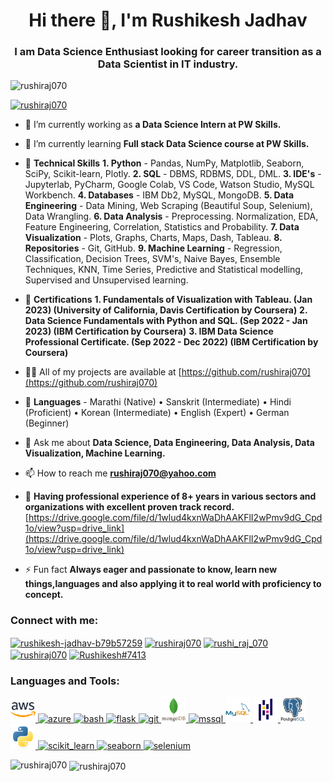 <h1 align="center">Hi there 👋, I'm Rushikesh Jadhav</h1>
<h3 align="center">I am Data Science Enthusiast looking for career transition as a Data Scientist in IT industry.</h3>

<p align="left"> <img src="https://komarev.com/ghpvc/?username=rushiraj070&label=Profile%20views&color=0e75b6&style=flat" alt="rushiraj070" /> </p>

<p align="left"> <a href="https://github.com/ryo-ma/github-profile-trophy"><img src="https://github-profile-trophy.vercel.app/?username=rushiraj070" alt="rushiraj070" /></a> </p>

- 🔭 I’m currently working as **a Data Science Intern at PW Skills.**

- 🌱 I’m currently learning **Full stack Data Science course at PW Skills.**

- 👯 **Technical Skills**
     **1. Python** - Pandas, NumPy, Matplotlib, Seaborn, SciPy, Scikit-learn, Plotly.
     **2. SQL** - DBMS, RDBMS, DDL, DML.
     **3. IDE's** - Jupyterlab, PyCharm, Google Colab, VS Code, Watson Studio, MySQL Workbench.
     **4. Databases** - IBM Db2, MySQL, MongoDB.
     **5.  Data Engineering** - Data Mining, Web Scraping (Beautiful Soup, Selenium), Data Wrangling.
     **6. Data Analysis** - Preprocessing. Normalization, EDA, Feature Engineering, Correlation, Statistics and Probability.
     **7. Data Visualization** - Plots, Graphs, Charts, Maps, Dash, Tableau.
     **8. Repositories** - Git, GitHub.
     **9. Machine Learning** - Regression, Classification, Decision Trees, SVM's, Naive Bayes, Ensemble Techniques, KNN, Time Series, Predictive and Statistical 
                               modelling, Supervised and Unsupervised learning.

- 🤝 **Certifications**
          **1. Fundamentals of Visualization with Tableau. (Jan 2023) (University of California, Davis Certification by Coursera)**
          **2. Data Science Fundamentals with Python and SQL. (Sep 2022 - Jan 2023) (IBM Certification by Coursera)**
          **3. IBM Data Science Professional Certificate. (Sep 2022 - Dec 2022) (IBM Certification by Coursera)**

- 👨‍💻 All of my projects are available at [https://github.com/rushiraj070](https://github.com/rushiraj070)

- 📝 **Languages** - Marathi (Native) • Sanskrit (Intermediate) • Hindi (Proficient) • Korean (Intermediate) • English (Expert) • German (Beginner)

- 💬 Ask me about **Data Science, Data Engineering, Data Analysis, Data Visualization, Machine Learning.**

- 📫 How to reach me **rushiraj070@yahoo.com**

- 🔭 **Having professional experience of 8+ years in various sectors and organizations with excellent proven track record.**[https://drive.google.com/file/d/1wlud4kxnWaDhAAKFlI2wPmv9dG_Cpd1o/view?usp=drive_link](https://drive.google.com/file/d/1wlud4kxnWaDhAAKFlI2wPmv9dG_Cpd1o/view?usp=drive_link)

- ⚡ Fun fact **Always eager and passionate to know, learn new things,languages and also applying it to real world with proficiency to concept.**

<h3 align="left">Connect with me:</h3>
<p align="left">
<a href="https://linkedin.com/in/rushikesh-jadhav-b79b57259" target="blank"><img align="center" src="https://raw.githubusercontent.com/rahuldkjain/github-profile-readme-generator/master/src/images/icons/Social/linked-in-alt.svg" alt="rushikesh-jadhav-b79b57259" height="30" width="40" /></a>
<a href="https://kaggle.com/rushiraj070" target="blank"><img align="center" src="https://raw.githubusercontent.com/rahuldkjain/github-profile-readme-generator/master/src/images/icons/Social/kaggle.svg" alt="rushiraj070" height="30" width="40" /></a>
<a href="https://instagram.com/rushi_raj_070" target="blank"><img align="center" src="https://raw.githubusercontent.com/rahuldkjain/github-profile-readme-generator/master/src/images/icons/Social/instagram.svg" alt="rushi_raj_070" height="30" width="40" /></a>
<a href="https://www.leetcode.com/rushiraj070" target="blank"><img align="center" src="https://raw.githubusercontent.com/rahuldkjain/github-profile-readme-generator/master/src/images/icons/Social/leet-code.svg" alt="rushiraj070" height="30" width="40" /></a>
<a href="https://discord.gg/Rushikesh#7413" target="blank"><img align="center" src="https://raw.githubusercontent.com/rahuldkjain/github-profile-readme-generator/master/src/images/icons/Social/discord.svg" alt="Rushikesh#7413" height="30" width="40" /></a>
</p>

<h3 align="left">Languages and Tools:</h3>
<p align="left"> <a href="https://aws.amazon.com" target="_blank" rel="noreferrer"> <img src="https://raw.githubusercontent.com/devicons/devicon/master/icons/amazonwebservices/amazonwebservices-original-wordmark.svg" alt="aws" width="40" height="40"/> </a> <a href="https://azure.microsoft.com/en-in/" target="_blank" rel="noreferrer"> <img src="https://www.vectorlogo.zone/logos/microsoft_azure/microsoft_azure-icon.svg" alt="azure" width="40" height="40"/> </a> <a href="https://www.gnu.org/software/bash/" target="_blank" rel="noreferrer"> <img src="https://www.vectorlogo.zone/logos/gnu_bash/gnu_bash-icon.svg" alt="bash" width="40" height="40"/> </a> <a href="https://flask.palletsprojects.com/" target="_blank" rel="noreferrer"> <img src="https://www.vectorlogo.zone/logos/pocoo_flask/pocoo_flask-icon.svg" alt="flask" width="40" height="40"/> </a> <a href="https://git-scm.com/" target="_blank" rel="noreferrer"> <img src="https://www.vectorlogo.zone/logos/git-scm/git-scm-icon.svg" alt="git" width="40" height="40"/> </a> <a href="https://www.mongodb.com/" target="_blank" rel="noreferrer"> <img src="https://raw.githubusercontent.com/devicons/devicon/master/icons/mongodb/mongodb-original-wordmark.svg" alt="mongodb" width="40" height="40"/> </a> <a href="https://www.microsoft.com/en-us/sql-server" target="_blank" rel="noreferrer"> <img src="https://www.svgrepo.com/show/303229/microsoft-sql-server-logo.svg" alt="mssql" width="40" height="40"/> </a> <a href="https://www.mysql.com/" target="_blank" rel="noreferrer"> <img src="https://raw.githubusercontent.com/devicons/devicon/master/icons/mysql/mysql-original-wordmark.svg" alt="mysql" width="40" height="40"/> </a> <a href="https://pandas.pydata.org/" target="_blank" rel="noreferrer"> <img src="https://raw.githubusercontent.com/devicons/devicon/2ae2a900d2f041da66e950e4d48052658d850630/icons/pandas/pandas-original.svg" alt="pandas" width="40" height="40"/> </a> <a href="https://www.postgresql.org" target="_blank" rel="noreferrer"> <img src="https://raw.githubusercontent.com/devicons/devicon/master/icons/postgresql/postgresql-original-wordmark.svg" alt="postgresql" width="40" height="40"/> </a> <a href="https://www.python.org" target="_blank" rel="noreferrer"> <img src="https://raw.githubusercontent.com/devicons/devicon/master/icons/python/python-original.svg" alt="python" width="40" height="40"/> </a> <a href="https://scikit-learn.org/" target="_blank" rel="noreferrer"> <img src="https://upload.wikimedia.org/wikipedia/commons/0/05/Scikit_learn_logo_small.svg" alt="scikit_learn" width="40" height="40"/> </a> <a href="https://seaborn.pydata.org/" target="_blank" rel="noreferrer"> <img src="https://seaborn.pydata.org/_images/logo-mark-lightbg.svg" alt="seaborn" width="40" height="40"/> </a> <a href="https://www.selenium.dev" target="_blank" rel="noreferrer"> <img src="https://raw.githubusercontent.com/detain/svg-logos/780f25886640cef088af994181646db2f6b1a3f8/svg/selenium-logo.svg" alt="selenium" width="40" height="40"/> </a> </p>

<p><img align="left" src="https://github-readme-stats.vercel.app/api/top-langs?username=rushiraj070&show_icons=true&locale=en&layout=compact" alt="rushiraj070" /></p>

<p>&nbsp;<img align="center" src="https://github-readme-stats.vercel.app/api?username=rushiraj070&show_icons=true&locale=en" alt="rushiraj070" /></p>
